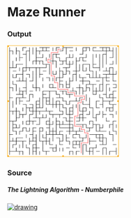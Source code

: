 # Maze Runner

### Output

<img src="https://raw.githubusercontent.com/bipin-nag/maze-runner/master/screenshot.png" alt="drawing" width="256"/>

### Source

##### The Lightning Algorithm - Numberphile

<a href="https://www.youtube.com/watch?v=akZ8JJ4gGLs">
<img src="https://img.youtube.com/vi/akZ8JJ4gGLs/0.jpg" alt="drawing" width="256"/>
</a>
